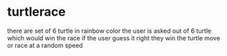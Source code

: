 # turtlerace
there are set of 6 turtle in rainbow color the user is asked out of 6 turtle which would win the race if the user guess it right they win the turtle move or race at a random speed 
